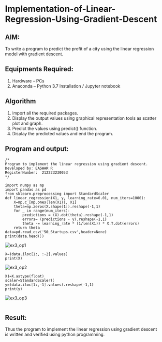 # Implementation-of-Linear-Regression-Using-Gradient-Descent

## AIM:
To write a program to predict the profit of a city using the linear regression model with gradient descent.

## Equipments Required:
1. Hardware – PCs
2. Anaconda – Python 3.7 Installation / Jupyter notebook

## Algorithm
1. Import all the required packages.
2. Display the output values using graphical representation tools as scatter plot and graph.
3. Predict the values using predict() function.
4. Display the predicted values and end the program.

## Program  and output:
```
/*
Program to implement the linear regression using gradient descent.
Developed by: EASWAR R
RegisterNumber:  212223230053
*/
```
```
import numpy as np
import pandas as pd
from sklearn.preprocessing import StandardScaler
def linear_regression(X1, y, learning_rate=0.01, num_iters=1000):
    X=np.c_[np.ones(len(X1)), X1]
    theta=np.zeros(X.shape[1]).reshape(-1,1)
    for _ in range(num_iters):
        predictions = (X).dot(theta).reshape(-1,1)
        errors= (predictions - y).reshape(-1,1)
        theta -= learning_rate * (1/len(X1)) * X.T.dot(errors)
    return theta
data=pd.read_csv('50_Startups.csv',header=None)
print(data.head())
```
![ex3_op1](https://github.com/user-attachments/assets/fc540503-7642-4d1b-babc-cf046c987ffe)

```
X=(data.iloc[1:, :-2].values)
print(X)
```
![ex3_op2](https://github.com/user-attachments/assets/b55e5525-e679-4b8f-965a-34bf56d5dd70)

```
X1=X.astype(float)
scaler=StandardScaler()
y=(data.iloc[1:,-1].values).reshape(-1,1)
print(y)
```
![ex3_op3](https://github.com/user-attachments/assets/391b24a8-cfee-4a98-9427-ae446edfa878)

```

```


## Result:
Thus the program to implement the linear regression using gradient descent is written and verified using python programming.

